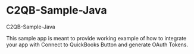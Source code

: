 # C2QB-Sample-Java
C2QB-Sample-Java

<p>This sample app is meant to provide working example of how to integrate your app with Connect to QuickBooks Button and generate OAuth Tokens.</p>
